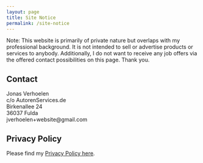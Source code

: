 ```yaml
---
layout: page
title: Site Notice
permalink: /site-notice
---
```


<p>Note: This website is primarily of private nature but overlaps with my professional background. It is not intended to sell or advertise products or services to anybody. Additionally, I do not want to receive any job offers via the offered contact possibilities on this page. Thank you.</p>

## Contact

<p>Jonas Verhoelen<br>
c/o AutorenServices.de<br>
Birkenallee 24<br>
36037 Fulda<br>
jverhoelen+website@gmail.com
</p>

## Privacy Policy

<p>Please find my <a href="/privacy-policy">Privacy Policy here</a>.</p>

